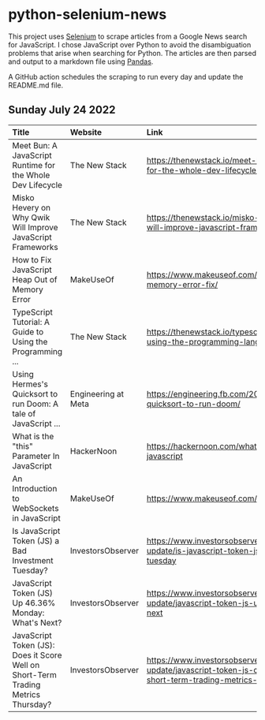 # python-selenium-news

This project uses [Selenium](https://www.seleniumhq.org/) to scrape articles from a Google News search for JavaScript.
I chose JavaScript over Python to avoid the disambiguation problems that arise when searching for Python.
The articles are then parsed and output to a markdown file using [Pandas](https://pandas.pydata.org/).

A GitHub action schedules the scraping to run every day and update the README.md file.

## Sunday July 24 2022


| Title                                                                             | Website             | Link                                                                                                                               |
|:----------------------------------------------------------------------------------|:--------------------|:-----------------------------------------------------------------------------------------------------------------------------------|
| Meet Bun: A JavaScript Runtime for the Whole Dev Lifecycle                        | The New Stack       | https://thenewstack.io/meet-bun-a-javascript-runtime-for-the-whole-dev-lifecycle/                                                  |
| Misko Hevery on Why Qwik Will Improve JavaScript Frameworks                       | The New Stack       | https://thenewstack.io/misko-hevery-on-why-qwik-will-improve-javascript-frameworks/                                                |
| How to Fix JavaScript Heap Out of Memory Error                                    | MakeUseOf           | https://www.makeuseof.com/javascript-heap-out-of-memory-error-fix/                                                                 |
| TypeScript Tutorial: A Guide to Using the Programming ...                         | The New Stack       | https://thenewstack.io/typescript-tutorial-a-guide-to-using-the-programming-language/                                              |
| Using Hermes's Quicksort to run Doom: A tale of JavaScript ...                    | Engineering at Meta | https://engineering.fb.com/2022/07/20/security/hermes-quicksort-to-run-doom/                                                       |
| What is the "this" Parameter In JavaScript                                        | HackerNoon          | https://hackernoon.com/what-is-the-this-parameter-in-javascript                                                                    |
| An Introduction to WebSockets in JavaScript                                       | MakeUseOf           | https://www.makeuseof.com/websockets-in-javascript/                                                                                |
| Is JavaScript Token (JS) a Bad Investment Tuesday?                                | InvestorsObserver   | https://www.investorsobserver.com/news/crypto-update/is-javascript-token-js-a-bad-investment-tuesday                               |
| JavaScript Token (JS) Up 46.36% Monday: What's Next?                              | InvestorsObserver   | https://www.investorsobserver.com/news/crypto-update/javascript-token-js-up-46-36-monday-whats-next                                |
| JavaScript Token (JS): Does it Score Well on Short-Term Trading Metrics Thursday? | InvestorsObserver   | https://www.investorsobserver.com/news/crypto-update/javascript-token-js-does-it-score-well-on-short-term-trading-metrics-thursday |